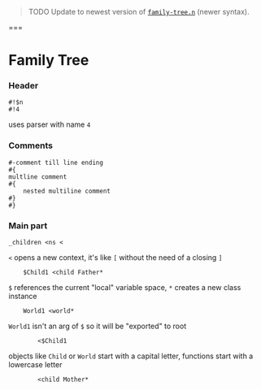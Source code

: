 > TODO Update to newest version of [`family-tree.n`](family-tree.n) (newer syntax).

===

# Family Tree
### Header
```n
#!$n
#!4
```
uses parser with name `4`

### Comments
```n
#-comment till line ending
#{
multline comment
#{
    nested multiline comment
#}
#}
```

### Main part
```n
_children <ns <
```
`<` opens a new context, it's like `[` without the need of a closing `]`
```n
    $Child1 <child Father*
```
`$` references the current "local" variable space, `*` creates a new
class instance
```n
    World1 <world*                        
```
`World1` isn't an arg of `$` so it will be "exported" to root
```n
        <$Child1
```
objects like `Child` or `World` start with a capital letter, functions
start with a lowercase letter
```n
        <child Mother*
```
